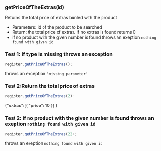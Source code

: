 ### **getPriceOfTheExtras(id)**

Returns the total price of extras bunled with the product

- Parameters: id of the product to be searched
- Return: the total price of extras. If no extras is found returns 0
- if no product with the given number is found throws an exeption `nothing found with given id`

### Test 1: if type is missing throws an exception

```js
register.getPriceOfTheExtras();
```

throws an exception `'missing parameter'`

### Test 2:Return the total price of extras

```js
register.getPriceOfTheExtras(2);
```

{"extras":[{
"price": 10
}]
}

### Test 2: if no product with the given number is found throws an exeption `nothing found with given id`

```js
register.getPriceOfTheExtras(22);
```

throws an exeption `nothing found with given id`
